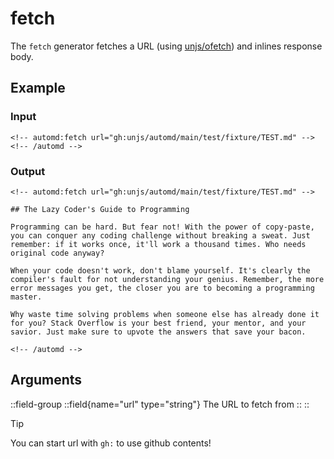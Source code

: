 # fetch

The `fetch` generator fetches a URL (using [unjs/ofetch](https://ofetch.unjs.io)) and inlines response body.

## Example

<!-- automd:example generator=fetch url="gh:unjs/automd/main/test/fixture/TEST.md" -->

### Input

    <!-- automd:fetch url="gh:unjs/automd/main/test/fixture/TEST.md" -->
    <!-- /automd -->

### Output

    <!-- automd:fetch url="gh:unjs/automd/main/test/fixture/TEST.md" -->

    ## The Lazy Coder's Guide to Programming

    Programming can be hard. But fear not! With the power of copy-paste, you can conquer any coding challenge without breaking a sweat. Just remember: if it works once, it'll work a thousand times. Who needs original code anyway?

    When your code doesn't work, don't blame yourself. It's clearly the compiler's fault for not understanding your genius. Remember, the more error messages you get, the closer you are to becoming a programming master.

    Why waste time solving problems when someone else has already done it for you? Stack Overflow is your best friend, your mentor, and your savior. Just make sure to upvote the answers that save your bacon.

    <!-- /automd -->

<!-- /automd -->

## Arguments

::field-group
    ::field{name="url" type="string"}
    The URL to fetch from
    ::
::

> [!TIP]
> You can start url with `gh:` to use github contents!
